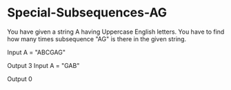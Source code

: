 # Special-Subsequences-AG
You have given a string A having Uppercase English letters.
You have to find how many times subsequence "AG" is there in the given string.


Input
A = "ABCGAG"

Output
3
Input
A = "GAB"

Output
0
